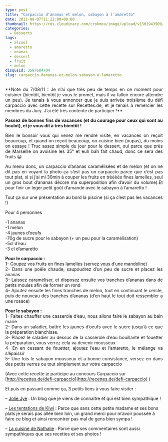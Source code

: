 ```yaml
---
type: post
title: "Carpaccio d'ananas et melon, sabayon à l'amaretto"
date: 2011-08-07T11:22:00+00:00
thumbnail: https://res.cloudinary.com/crokmou/image/upload/v1501943909/IMG_2786.jpg
categories: 
  - Desserts
tags: 
  - alcool
  - amaretto
  - ananas
  - dessert
  - fruit
  - melon
disqusId: 3587684704
slug: carpaccio-dananas-et-melon-sabayon-a-lamaretto
---
```




<div style="text-align: justify;">**Note du 7/08/11 : Je n’ai que très peu de temps en ce moment pour cuisiner (bientôt, bientôt je vous le promet, mais il va falloir encore attendre un peu). Je tenais à vous annoncer que je suis arrivée troisième du défi carpaccio avec cette recette sur Recettes.de, et je tenais à remercier les membres du Jury. J’ai été très contente de participer !**

**Passez de bonnes fins de vacances (et du courage pour ceux qui sont au boulot), et je vous dit à très bientôt !**

Bien le bonsoir vous qui venez me rendre visite, en vacances on reçoit beaucoup, et quand on reçoit beaucoup, on cuisine bien (oupas), du moins on essaye ! Truc assez simple du jour pour le dessert, oui parce que près de Marseille on avoisine les 35° et euh bah fait chaud, donc ce sera des fruits 😀

Au menu donc, un carpaccio d’ananas caramélisées et de melon (et on ne dit pas en voyant la photo ça s’est pas un carpaccio parce que c’est pas tout plat, si si j’ai mi 30min à couper les fruits en trèèèès fines lamelles, seul un gros bout d’ananas décore ma superposition afin d’avoir du volume).Et pour finir un leger petit goût d’amande avec le sabayon à l’amaretto !

Tout ça sur une présentation au bord la piscine (si ça c’est pas les vacances !)

Pour 4 personnes

-1 ananas  
-1 melon  
-4 jaunes d’oeufs  
-70g de sucre pour le sabayon (+ un peu pour la caramélisation)  
-5cl d’eau  
-3 cl d’amaretto

**Pour le carpaccio :**  
1- Coupez vos fruits en fines lamelles (servez vous d’une mandoline)  
2- Dans une poêle chaude, saupoudrez d’un peu de sucre et placez les ananas  
3- Laissez caraméliser, et disposez ensuite vos tranches d’ananas dans de petits moules afin de former un rond  
4- Ajoutez ensuite les fines tranches de melon, tout en continuant le cercle, puis de nouveau des tranches d’ananas (d’en haut le tout doit ressembler a une rosace)

**Pour le sabayon :**  
1- Faites chauffer une casserole d’eau, nous allons faire le sabayon au bain marie  
2- Dans un saladier, battre les jaunes d’oeufs avec le sucre jusqu’à ce que la préparation blanchisse.  
3- Placez le saladier au dessus de la casserole d’eau bouillante et fouetter la préparation, vous verrez cela va devenir mousseux  
4- En en cessant de fouetter, ajoutez l’eau et l’amaretto, le mélange va s’épaissir  
5- Une fois le sabayon mousseux et a bonne consistance, versez-en dans des petits verres ou tout simplement sur votre carpaccio

</div>

(Avec cette recette je participe au concours Carpaccio sur [http://recettes.de/defi-carpaccio](http://recettes.de/defi-carpaccio) )

Et puis en passant comme ça, 3 petits liens à vous faire visiter :

– [Jolie Jye](http://joliejye.blogspot.com/) : Un blog que je viens de connaitre et qui est bien sympathique !

– [Les tentations de Kiwi](http://kiwi62.canalblog.com/) : Parce que sans cette petite madame et ses bons plats je serais pas allée bien loin, un grand merci pour m’avoir poussée à faire ce blog et ainsi rencontrer pas mal de gens bien sympa !

– [La cuisine de Nathalie](http://www.lacuisinedenathalie.com/) : Parce que ses commentaires sont aussi sympathiques que ses recettes et ses photos !

 